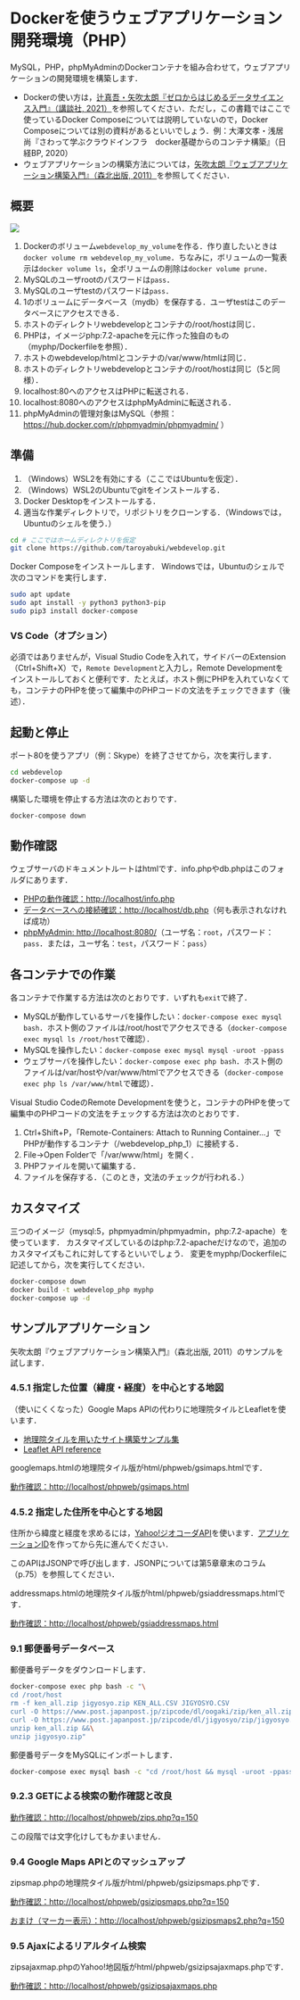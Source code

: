 # Dockerを使うウェブアプリケーション開発環境（PHP）

MySQL，PHP，phpMyAdminのDockerコンテナを組み合わせて，ウェブアプリケーションの開発環境を構築します．

- Dockerの使い方は，[辻真吾・矢吹太朗『ゼロからはじめるデータサイエンス入門』（講談社, 2021）](https://github.com/taroyabuki/fromzero)を参照してください．ただし，この書籍ではここで使っているDocker Composeについては説明していないので，Docker Composeについては別の資料があるといいでしょう．例：大澤文孝・浅居尚『さわって学ぶクラウドインフラ　docker基礎からのコンテナ構築』（日経BP, 2020）
- ウェブアプリケーションの構築方法については，[矢吹太朗『ウェブアプリケーション構築入門』（森北出版, 2011）](https://github.com/taroyabuki/webbook2)を参照してください．

## 概要

![](figure.svg)

1. Dockerのボリューム`webdevelop_my_volume`を作る．作り直したいときは`docker volume rm webdevelop_my_volume`．ちなみに，ボリュームの一覧表示は`docker volume ls`，全ボリュームの削除は`docker volume prune`．
2. MySQLのユーザrootのパスワードは`pass`．
3. MySQLのユーザtestのパスワードは`pass`．
4. 1のボリュームにデータベース（mydb）を保存する．ユーザtestはこのデータベースにアクセスできる．
5. ホストのディレクトリwebdevelopとコンテナの/root/hostは同じ．
6. PHPは，イメージphp:7.2-apacheを元に作った独自のもの（myphp/Dockerfileを参照）．
7. ホストのwebdevelop/htmlとコンテナの/var/www/htmlは同じ．
8. ホストのディレクトリwebdevelopとコンテナの/root/hostは同じ（5と同様）．
9. localhost:80へのアクセスはPHPに転送される．
10. localhost:8080へのアクセスはphpMyAdminに転送される．
11. phpMyAdminの管理対象はMySQL（参照：https://hub.docker.com/r/phpmyadmin/phpmyadmin/ ）

## 準備

1. （Windows）WSL2を有効にする（ここではUbuntuを仮定）．
1. （Windows）WSL2のUbuntuでgitをインストールする．
1. Docker Desktopをインストールする．
1. 適当な作業ディレクトリで，リポジトリをクローンする．（Windowsでは，Ubuntuのシェルを使う．）

```bash
cd # ここではホームディレクトリを仮定
git clone https://github.com/taroyabuki/webdevelop.git
```

Docker Composeをインストールします．
Windowsでは，Ubuntuのシェルで次のコマンドを実行します．

```bash
sudo apt update
sudo apt install -y python3 python3-pip
sudo pip3 install docker-compose
```

### VS Code（オプション）

必須ではありませんが，Visual Studio Codeを入れて，サイドバーのExtension（Ctrl+Shift+X）で，`Remote Development`と入力し，Remote Developmentをインストールしておくと便利です．たとえば，ホスト側にPHPを入れていなくても，コンテナのPHPを使って編集中のPHPコードの文法をチェックできます（後述）．

## 起動と停止

ポート80を使うアプリ（例：Skype）を終了させてから，次を実行します．

```bash
cd webdevelop
docker-compose up -d
```

構築した環境を停止する方法は次のとおりです．

```bash
docker-compose down
```

## 動作確認

ウェブサーバのドキュメントルートはhtmlです．info.phpやdb.phpはこのフォルダにあります．

* [PHPの動作確認：http://localhost/info.php](http://localhost/info.php)
* [データベースへの接続確認：http://localhost/db.php](http://localhost/db.php)（何も表示されなければ成功）
* [phpMyAdmin: http://localhost:8080/](http://localhost:8080/)（ユーザ名：`root`，パスワード：`pass`．または，ユーザ名：`test`，パスワード：`pass`）

## 各コンテナでの作業

各コンテナで作業する方法は次のとおりです．いずれも`exit`で終了．

* MySQLが動作しているサーバを操作したい：`docker-compose exec mysql bash`．ホスト側のファイルは/root/hostでアクセスできる（`docker-compose exec mysql ls /root/host`で確認）．
* MySQLを操作したい：`docker-compose exec mysql mysql -uroot -ppass`
* ウェブサーバを操作したい：`docker-compose exec php bash`．ホスト側のファイルは/var/hostや/var/www/htmlでアクセスできる（`docker-compose exec php ls /var/www/html`で確認）．

Visual Studio CodeのRemote Developmentを使うと，コンテナのPHPを使って編集中のPHPコードの文法をチェックする方法は次のとおりです．

1. Ctrl+Shift+P，「Remote-Containers: Attach to Running Container...」でPHPが動作するコンテナ（/webdevelop_php_1）に接続する．
1. File→Open Folderで「/var/www/html」を開く．
1. PHPファイルを開いて編集する．
1. ファイルを保存する．（このとき，文法のチェックが行われる．）

## カスタマイズ

三つのイメージ（mysql:5，phpmyadmin/phpmyadmin，php:7.2-apache）を使っています．
カスタマイズしているのはphp:7.2-apacheだけなので，追加のカスタマイズもこれに対してするといいでしょう．
変更をmyphp/Dockerfileに記述してから，次を実行してください．

```bash
docker-compose down
docker build -t webdevelop_php myphp
docker-compose up -d
```

## サンプルアプリケーション

矢吹太朗『ウェブアプリケーション構築入門』（森北出版, 2011）のサンプルを試します．

### 4.5.1 指定した位置（緯度・経度）を中心とする地図

（使いにくくなった）Google Maps APIの代わりに地理院タイルとLeafletを使います．

- [地理院タイルを用いたサイト構築サンプル集](https://maps.gsi.go.jp/development/sample.html)
- [Leaflet API reference](https://leafletjs.com/reference.html)

googlemaps.htmlの地理院タイル版がhtml/phpweb/gsimaps.htmlです．

[動作確認：http://localhost/phpweb/gsimaps.html](http://localhost/phpweb/gsimaps.html)

### 4.5.2 指定した住所を中心とする地図

住所から緯度と経度を求めるには，[Yahoo!ジオコーダAPI](https://developer.yahoo.co.jp/webapi/map/openlocalplatform/v1/geocoder.html)を使います．[アプリケーションID](https://e.developer.yahoo.co.jp/register)を作ってから先に進んでください．

このAPIはJSONPで呼び出します．JSONPについては第5章章末のコラム（p.75）を参照してください．

addressmaps.htmlの地理院タイル版がhtml/phpweb/gsiaddressmaps.htmlです．

[動作確認：http://localhost/phpweb/gsiaddressmaps.html](http://localhost/phpweb/gsiaddressmaps.html)

### 9.1 郵便番号データベース

郵便番号データをダウンロードします．

```bash
docker-compose exec php bash -c "\
cd /root/host
rm -f ken_all.zip jigyosyo.zip KEN_ALL.CSV JIGYOSYO.CSV
curl -O https://www.post.japanpost.jp/zipcode/dl/oogaki/zip/ken_all.zip &&\
curl -O https://www.post.japanpost.jp/zipcode/dl/jigyosyo/zip/jigyosyo.zip &&\
unzip ken_all.zip &&\
unzip jigyosyo.zip"
```

郵便番号データをMySQLにインポートします．

```bash
docker-compose exec mysql bash -c "cd /root/host && mysql -uroot -ppass mydb < zips.sql"
```

### 9.2.3 GETによる検索の動作確認と改良

[動作確認：http://localhost/phpweb/zips.php?q=150](http://localhost/phpweb/zips.php?q=150)

この段階では文字化けしてもかまいません．

### 9.4 Google Maps APIとのマッシュアップ

zipsmap.phpの地理院タイル版がhtml/phpweb/gsizipsmaps.phpです．

[動作確認：http://localhost/phpweb/gsizipsmaps.php?q=150](http://localhost/phpweb/gsizipsmaps.php?q=150)

[おまけ（マーカー表示）：http://localhost/phpweb/gsizipsmaps2.php?q=150](http://localhost/phpweb/gsizipsmaps2.php?q=150)

### 9.5 Ajaxによるリアルタイム検索

zipsajaxmap.phpのYahoo!地図版がhtml/phpweb/gsizipsajaxmaps.phpです．

[動作確認：http://localhost/phpweb/gsizipsajaxmaps.php](http://localhost/phpweb/gsizipsajaxmaps.php)
